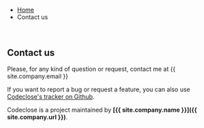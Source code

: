 <style type="text/css">
    h2 {
        margin-top: 3em;
    }
    
    @media screen and (min-width: 42em) {
        #content p,
        #content h2 {
            text-align: center;
        }
    }
</style>

<ul class="breadcrumb">
    <li><a href="">Home</a></li>
    <li>Contact us</li>
</ul>

## Contact us

<i class="icon-mail"></i> Please, for any kind of question or request, contact me at {{ site.company.email }}

If you want to report a bug or request a feature, you can also use [Codeclose's tracker on Github](https://github.com/juanlao7/codeclose/issues).

Codeclose is a project maintained by **[{{ site.company.name }}]({{ site.company.url }})**.